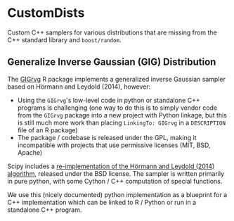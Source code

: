 # CustomDists

Custom C++ samplers for various distributions that are missing from the C++ standard library and `boost/random`. 

## Generalize Inverse Gaussian (GIG) Distribution

The [GIGrvg](https://cran.r-project.org/web/packages/GIGrvg/index.html) R package implements a generalized inverse Gaussian sampler based on Hörmann and Leydold (2014), however:

* Using the `GIGrvg`'s low-level code in python or standalone C++ programs is challenging (one way to do this is to simply vendor code from the `GIGrvg` package into a new project with Python linkage, but this is still much more work than placing `LinkingTo: GIGrvg` in a `DESCRIPTION` file of an R package)
* The package / codebase is released under the GPL, making it incompatible with projects that use permissive licenses (MIT, BSD, Apache)

Scipy includes a [re-implementation of the Hörmann and Leydold (2014) algorithm](https://github.com/scipy/scipy/blob/92d2a8592782ee19a1161d0bf3fc2241ba78bb63/scipy/stats/_continuous_distns.py#L4933), released under the BSD license. The sampler is written primarily in pure python, with some Cython / C++ computation of special functions. 

We use this (nicely documented) python implementation as a blueprint for a C++ implementation which can be linked to R / Python or run in a standalone C++ program.
